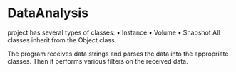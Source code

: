 # DataAnalysis
project has several types of classes:
• Instance
• Volume
• Snapshot
All classes inherit from the Object class.

The program receives data strings and parses the data into the appropriate classes.
Then it performs various filters on the received data.